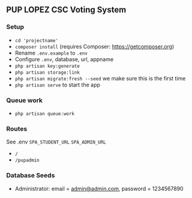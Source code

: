 ## PUP LOPEZ CSC Voting System

### Setup

-   `cd 'projectname'`
-   `composer install` (requires Composer: https://getcomposer.org)
-   Rename `.env.example` to `.env`
-   Configure `.env`, database, url, appname
-   `php artisan key:generate`
-   `php artisan storage:link`
-   `php artisan migrate:fresh --seed` we make sure this is the first time
-   `php artisan serve` to start the app

### Queue work

-   `php artisan queue:work`

### Routes

See .env `SPA_STUDENT_URL` `SPA_ADMIN_URL`

-   `/`
-   `/pupadmin`

### Database Seeds

-   Administrator: email = admin@admin.com, password = 1234567890
